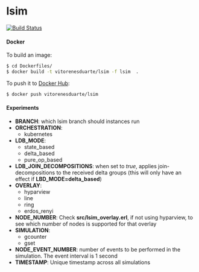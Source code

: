 # lsim

[![Build Status](https://travis-ci.org/vitorenesduarte/lsim.svg?branch=master)](https://travis-ci.org/vitorenesduarte/lsim/)


#### Docker
To build an image:

```bash
$ cd Dockerfiles/
$ docker build -t vitorenesduarte/lsim -f lsim  .
```

To push it to [Docker Hub](https://hub.docker.com/):

```bash
$ docker push vitorenesduarte/lsim
```


#### Experiments

- __BRANCH__: which lsim branch should instances run
- __ORCHESTRATION__:
  - kubernetes
- __LDB_MODE__:
  - state_based
  - delta_based
  - pure_op_based
- __LDB_JOIN_DECOMPOSITIONS__: when set to _true_, applies
join-decompositions to the received delta groups (this will only
have an effect if __LBD_MODE=delta_based__)
- __OVERLAY__:
  - hyparview
  - line
  - ring
  - erdos_renyi
- __NODE_NUMBER__: Check __src/lsim_overlay.erl__, if not using
hyparview, to see which number of nodes is supported for that overlay
- __SIMULATION__:
  - gcounter
  - gset
- __NODE_EVENT_NUMBER__: number of events to be performed in
the simulation. The event interval is 1 second
- __TIMESTAMP__: Unique timestamp across all simulations

